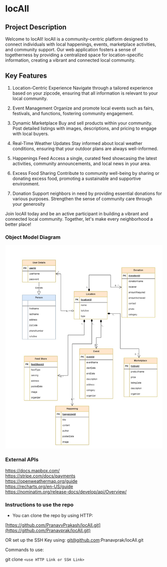 
# locAll

## Project Description

Welcome to locAll!
locAll is a community-centric platform designed to connect individuals with local happenings, events, marketplace activities, and community support. Our web application fosters a sense of togetherness by providing a centralized space for location-specific information, creating a vibrant and connected local community.

## Key Features

1. Location-Centric Experience
Navigate through a tailored experience based on your zipcode, ensuring that all information is relevant to your local community.

2. Event Management
Organize and promote local events such as fairs, festivals, and functions, fostering community engagement.

3. Dynamic Marketplace
Buy and sell products within your community. Post detailed listings with images, descriptions, and pricing to engage with local buyers.

4. Real-Time Weather Updates
Stay informed about local weather conditions, ensuring that your outdoor plans are always well-informed.

5. Happenings Feed
Access a single, curated feed showcasing the latest activities, community announcements, and local news in your area.

6. Excess Food Sharing
Contribute to community well-being by sharing or donating excess food, promoting a sustainable and supportive environment.

7. Donation
Support neighbors in need by providing essential donations for various purposes. Strengthen the sense of community care through your generosity

Join locAll today and be an active participant in building a vibrant and connected local community. Together, let's make every neighborhood a better place!

 ### Object Model Diagram

![locAll drawio](locAll.jpg)

### External APIs

https://docs.mapbox.com/  <br>
https://stripe.com/docs/payments <br>
https://openweathermap.org/guide <br>
https://recharts.org/en-US/guide <br>
https://nominatim.org/release-docs/develop/api/Overview/

 ### Instructions to use the repo
- You can clone the repo by using HTTP: 

[https://github.com/PranavvPrakash/locAll.git](https://github.com/Pranavprak/locAll.git)

OR set up the SSH Key using: 
git@github.com:Pranavprak/locAll.git

Commands to use: 

git clone `<use HTTP Link or SSH Link>`
